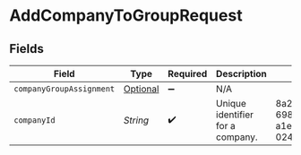 # AddCompanyToGroupRequest


## Fields

| Field                                                                             | Type                                                                              | Required                                                                          | Description                                                                       | Example                                                                           |
| --------------------------------------------------------------------------------- | --------------------------------------------------------------------------------- | --------------------------------------------------------------------------------- | --------------------------------------------------------------------------------- | --------------------------------------------------------------------------------- |
| `companyGroupAssignment`                                                          | [Optional<CompanyGroupAssignment>](../../models/shared/CompanyGroupAssignment.md) | :heavy_minus_sign:                                                                | N/A                                                                               |                                                                                   |
| `companyId`                                                                       | *String*                                                                          | :heavy_check_mark:                                                                | Unique identifier for a company.                                                  | 8a210b68-6988-11ed-a1eb-0242ac120002                                              |